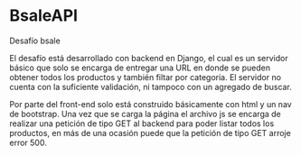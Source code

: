 # BsaleAPI
Desafío bsale 

El desafío está desarrollado con backend en Django, el cual es un servidor básico que solo se encarga de entregar una URL en donde se pueden obtener todos los productos y también filtar por categoria. El servidor no cuenta con la suficiente validación, ni tampoco con un agregado de buscar.

Por parte del front-end solo está construido básicamente con html y un nav de bootstrap. Una vez que se carga la página el archivo js se encarga de realizar una petición de tipo GET al backend para poder listar todos los productos, en más de una ocasión puede que la petición de tipo GET arroje error 500.
